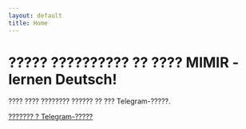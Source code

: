 ```yaml
---
layout: default
title: Home
---
```


# ????? ?????????? ?? ???? MIMIR - lernen Deutsch!

???? ???? ???????? ?????? ?? ??? Telegram-?????.

[??????? ? Telegram-?????](https://t.me/mimir_deutsch)